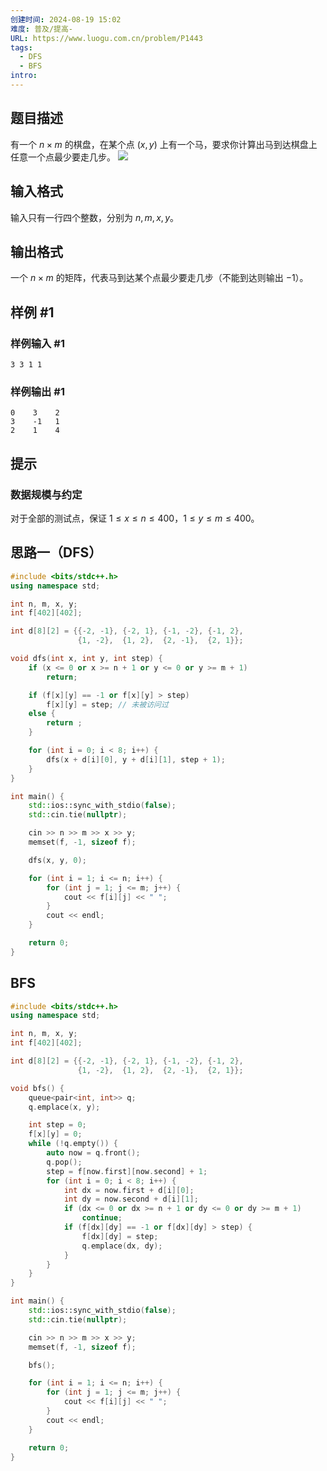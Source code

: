 ```yaml
---
创建时间: 2024-08-19 15:02
难度: 普及/提高-
URL: https://www.luogu.com.cn/problem/P1443
tags:
  - DFS
  - BFS
intro:
---
```


## 题目描述

有一个 $n \times m$ 的棋盘，在某个点 $(x, y)$ 上有一个马，要求你计算出马到达棋盘上任意一个点最少要走几步。
![]( https://picture-suyifan.oss-cn-shenzhen.aliyuncs.com/img/20240819150720.png )

## 输入格式

输入只有一行四个整数，分别为 $n, m, x, y$。

## 输出格式

一个 $n \times m$ 的矩阵，代表马到达某个点最少要走几步（不能到达则输出 $-1$）。

## 样例 #1

### 样例输入 #1

```
3 3 1 1
```

### 样例输出 #1

```
0    3    2    
3    -1   1    
2    1    4
```

## 提示

### 数据规模与约定

对于全部的测试点，保证 $1 \leqslant x \leqslant n \leqslant 400$，$1 \leqslant y \leqslant m \leqslant 400$。

## 思路一（DFS）

```cpp
#include <bits/stdc++.h>
using namespace std;

int n, m, x, y;
int f[402][402];

int d[8][2] = {{-2, -1}, {-2, 1}, {-1, -2}, {-1, 2},
               {1, -2},  {1, 2},  {2, -1},  {2, 1}};

void dfs(int x, int y, int step) {
    if (x <= 0 or x >= n + 1 or y <= 0 or y >= m + 1)
        return;

    if (f[x][y] == -1 or f[x][y] > step)
        f[x][y] = step; // 未被访问过
    else {
        return ;
    }

    for (int i = 0; i < 8; i++) {
        dfs(x + d[i][0], y + d[i][1], step + 1);
    }
}

int main() {
    std::ios::sync_with_stdio(false);
    std::cin.tie(nullptr);

    cin >> n >> m >> x >> y;
    memset(f, -1, sizeof f);

    dfs(x, y, 0);

    for (int i = 1; i <= n; i++) {
        for (int j = 1; j <= m; j++) {
            cout << f[i][j] << " ";
        }
        cout << endl;
    }

    return 0;
}

```

## BFS

```cpp
#include <bits/stdc++.h>
using namespace std;

int n, m, x, y;
int f[402][402];

int d[8][2] = {{-2, -1}, {-2, 1}, {-1, -2}, {-1, 2},
               {1, -2},  {1, 2},  {2, -1},  {2, 1}};

void bfs() {
    queue<pair<int, int>> q;
    q.emplace(x, y);

    int step = 0;
    f[x][y] = 0;
    while (!q.empty()) {
        auto now = q.front();
        q.pop();
        step = f[now.first][now.second] + 1;
        for (int i = 0; i < 8; i++) {
            int dx = now.first + d[i][0];
            int dy = now.second + d[i][1];
            if (dx <= 0 or dx >= n + 1 or dy <= 0 or dy >= m + 1)
                continue;
            if (f[dx][dy] == -1 or f[dx][dy] > step) {
                f[dx][dy] = step;
                q.emplace(dx, dy);
            }
        }
    }
}

int main() {
    std::ios::sync_with_stdio(false);
    std::cin.tie(nullptr);

    cin >> n >> m >> x >> y;
    memset(f, -1, sizeof f);

    bfs();

    for (int i = 1; i <= n; i++) {
        for (int j = 1; j <= m; j++) {
            cout << f[i][j] << " ";
        }
        cout << endl;
    }

    return 0;
}

```
